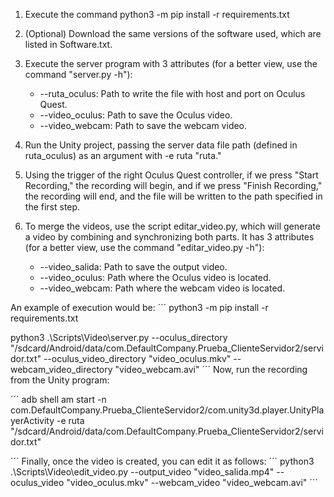 1.  Execute the command python3 -m pip install -r requirements.txt

2.  (Optional) Download the same versions of the software used, which are listed in Software.txt.

3.  Execute the server program with 3 attributes (for a better view, use the command "server.py -h"):
    -   --ruta_oculus: Path to write the file with host and port on Oculus Quest.
    -   --video_oculus: Path to save the Oculus video.
    -   --video_webcam: Path to save the webcam video.

4.  Run the Unity project, passing the server data file path (defined in ruta_oculus) as an argument with -e ruta "ruta."

5.  Using the trigger of the right Oculus Quest controller, if we press "Start Recording," the recording will begin, and if we press "Finish Recording," the recording will end, and the file will be written to the path specified in the first step.

6.  To merge the videos, use the script editar_video.py, which will generate a video by combining and synchronizing both parts. It has 3 attributes (for a better view, use the command "editar_video.py -h"):
    -   --video_salida: Path to save the output video.
    -   --video_oculus: Path where the Oculus video is located.
    -   --video_webcam: Path where the webcam video is located.

An example of execution would be:
´´´
python3 -m pip install -r requirements.txt

python3 .\Scripts\Video\server.py --oculus_directory "/sdcard/Android/data/com.DefaultCompany.Prueba_ClienteServidor2/servidor.txt" --oculus_video_directory "video_oculus.mkv" --webcam_video_directory "video_webcam.avi"
´´´
Now, run the recording from the Unity program:

´´´
adb shell am start -n com.DefaultCompany.Prueba_ClienteServidor2/com.unity3d.player.UnityPlayerActivity -e ruta "/sdcard/Android/data/com.DefaultCompany.Prueba_ClienteServidor2/servidor.txt"

´´´
Finally, once the video is created, you can edit it as follows:
´´´
python3 .\Scripts\Video\edit_video.py --output_video "video_salida.mp4" --oculus_video "video_oculus.mkv" --webcam_video "video_webcam.avi"
´´´




